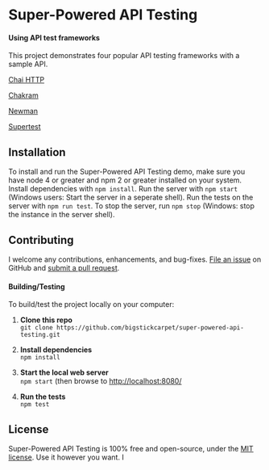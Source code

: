 Super-Powered API Testing
============================
#### Using API test frameworks


This project demonstrates four popular API testing frameworks with a sample API.

[Chai HTTP](https://github.com/chaijs/chai-http)

[Chakram](https://github.com/dareid/chakram)

[Newman](https://github.com/postmanlabs/newman)

[Supertest](https://github.com/visionmedia/supertest)


Installation
--------------------------
To install and run the Super-Powered API Testing demo, make sure you have node 4 or greater and npm 2 or greater installed on your system. Install dependencies with `npm install`. Run the server with `npm start` (Windows users: Start the server in a seperate shell). Run the tests on the server with `npm run test`. To stop the server, run `npm stop` (Windows: stop the instance in the server shell).



Contributing
--------------------------
I welcome any contributions, enhancements, and bug-fixes.  [File an issue](https://github.com/BigstickCarpet/super-powered-api-testing/issues) on GitHub and [submit a pull request](https://github.com/BigstickCarpet/super-powered-api-testing/pulls).

#### Building/Testing
To build/test the project locally on your computer:

1. __Clone this repo__<br>
`git clone https://github.com/bigstickcarpet/super-powered-api-testing.git`

2. __Install dependencies__<br>
`npm install`

3. __Start the local web server__<br>
`npm start` (then browse to [http://localhost:8080/](http://bigstickcarpet.com/postman-bdd/index.html)

4. __Run the tests__<br>
`npm test`


License
--------------------------
Super-Powered API Testing is 100% free and open-source, under the [MIT license](LICENSE). Use it however you want.
I

